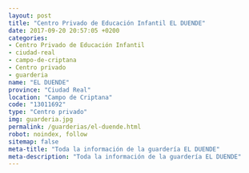 ```yaml
---
layout: post
title: "Centro Privado de Educación Infantil EL DUENDE"
date: 2017-09-20 20:57:05 +0200
categories:
- Centro Privado de Educación Infantil
- ciudad-real
- campo-de-criptana
- Centro privado
- guarderia
name: "EL DUENDE"
province: "Ciudad Real"
location: "Campo de Criptana"
code: "13011692"
type: "Centro privado"
img: guarderia.jpg
permalink: /guarderias/el-duende.html
robot: noindex, follow
sitemap: false
meta-title: "Toda la información de la guardería EL DUENDE"
meta-description: "Toda la información de la guardería EL DUENDE"
---
```

